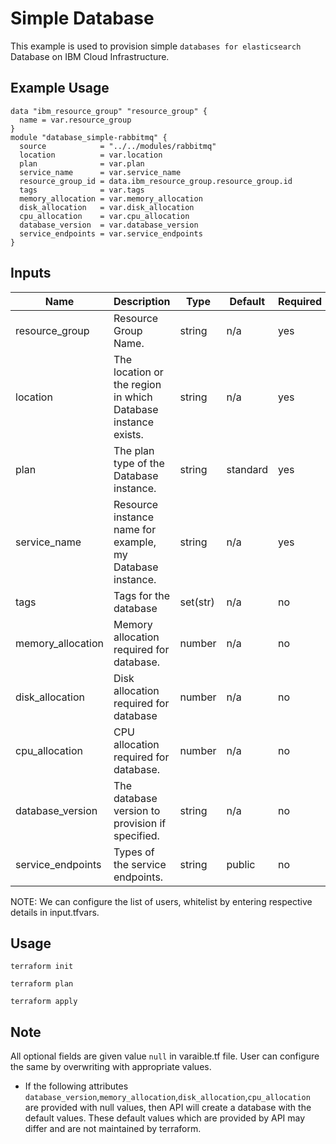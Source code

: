 # Simple Database

This example is used to provision  simple `databases for elasticsearch`  Database on IBM Cloud Infrastructure.

## Example Usage
```
data "ibm_resource_group" "resource_group" {
  name = var.resource_group
}
module "database_simple-rabbitmq" {
  source            = "../../modules/rabbitmq"
  location          = var.location
  plan              = var.plan
  service_name      = var.service_name
  resource_group_id = data.ibm_resource_group.resource_group.id
  tags              = var.tags
  memory_allocation = var.memory_allocation
  disk_allocation   = var.disk_allocation
  cpu_allocation    = var.cpu_allocation
  database_version  = var.database_version
  service_endpoints = var.service_endpoints
}
```

<!-- BEGINNING OF PRE-COMMIT-TERRAFORM DOCS HOOK -->
## Inputs

| Name                                  | Description                                                       | Type     | Default | Required |
|---------------------------------------|-------------------------------------------------------------------|----------|---------|----------|
| resource_group                        | Resource Group Name.                                              | string   | n/a     | yes      |
| location                              | The location or the region in which Database instance exists.     | string   | n/a     | yes      |
| plan                                  | The plan type of the Database instance.                           | string   | standard| yes      |
| service_name                          | Resource instance name for example, my Database instance.         | string   | n/a     | yes      |
| tags                                  | Tags for the database                                             | set(str) | n/a     | no       |
| memory_allocation                     | Memory allocation required for database.                          | number   | n/a     | no       |
| disk_allocation                       | Disk allocation required for database                             | number   | n/a     | no       |
| cpu_allocation                        | CPU allocation required for database.                             | number   | n/a     | no       |
| database_version                      | The database version to provision if specified.                   | string   | n/a     | no       |
| service_endpoints                     | Types of the service endpoints.                                   | string   | public  | no       |

<!-- END OF PRE-COMMIT-TERRAFORM DOCS HOOK -->

NOTE: We can configure the list of users, whitelist by entering respective details in input.tfvars.

## Usage

```
terraform init
```
```
terraform plan
```
```
terraform apply
```
## Note

All optional fields are given value `null` in varaible.tf file. User can configure the same by overwriting with appropriate values.

* If the following attributes `database_version`,`memory_allocation`,`disk_allocation`,`cpu_allocation` are provided with null values, then API will create a database with the default values. These default values which are provided by API may differ and are not maintained by terraform.